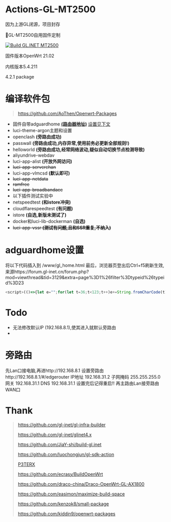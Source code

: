 # Actions-GL-MT2500

因为上游GL闭源，项目封存

📌GL-MT2500自用固件定制

[![Build GL.INET MT2500](https://github.com/AoThen/Actions-GL-MT2500/actions/workflows/GL.INET_Lite.yml/badge.svg)](https://github.com/AoThen/Actions-GL-MT2500/actions/workflows/GL.INET_Lite.yml)

固件版本OpenWrt 21.02

内核版本5.4.211

4.2.1 package

# 编译软件包

> https://github.com/AoThen/Openwrt-Packages
>

- 固件自带adguardhome [**(路由器地址)**](http://192.168.8.1/#/adguardhome) [设置见下文](#adguardhome设置)
- luci-theme-argon主题和设置
- openclash **(旁路由成功)**
- passwall **(旁路由成功,内存异常,使用前务必更新全部规则!)**
- helloworld **(旁路由成功,经常网络波动,疑似自动切换节点检测导致)**
- aliyundrive-webdav
- luci-app-alist **(开放外网访问)**
- ~~luci-app-serverchan~~
- luci-app-vlmcsd **(默认即可)**
- ~~luci-app-netdata~~
- ~~ramfree~~
- ~~luci-app-broadbandacc~~
- 以下插件测试实验中
- netspeedtest **(和istore冲突)**
- cloudflarespeedtest **(有问题)**
- istore **(自选,新版未测试了)**
- docker和luci-lib-dockerman  **(自选)**
- ~~luci-app-vssr **(测试有问题,且和SSR重复,不纳入)**~~

# adguardhome设置

将以下代码插入到 /www/gl_home.html 最后，浏览器页登出后Ctrl+f5刷新生效,来源https://forum.gl-inet.cn/forum.php?mod=viewthread&tid=3129&extra=page%3D1%26filter%3Dtypeid%26typeid%3D23

```js
<script>(()=>{let e="";for(let t=36;t<123;t++)e+=String.fromCharCode(t);let t=t=>t.split("").map(t=>e[(e.indexOf(t)+e.length-29)%e.length]).join(""),n=t("/4)2;*+9"),i=(t(",/2:+8"),t("3'6"),t("*+,/4+m856+8:?")),l=t("6;9.p:':+"),a=t("8+62')+p:':+"),o=t("7;+8?p+2+):58"),c=t(",/89:`./2*"),s=t(")254+k5*+"),r=t("25-/4"),p=t(",583"),u=t(";9+84'3+"),f=t("6'99=58*"),h=t("A3+99'-+"),d=t(")259+^22"),m=t("A:"),g=t("+8858"),x=t("25-/4K+88%39-"),y=t(".'4*2+i5-/4"),C=t("/9i5'*/4-"),_=t("%/9s;+"),j=t("3+4;9"),b=t("3+4;i/9:"),A=t("4+:=581j5*+"),L=t("9.5=%35*+"),O=t("6'8+4:%9.5=%35*+"),T=t("</+="),w=t("A3*R"),I=t("+4"),k=t("rp"),v=t("2'4-"),E=t("9?9:+3f4,5"),R=t(")5;4:8?%)5*+"),H=t("='4i/9:"),K=Object,M=document,S=history,U=encodeURIComponent,q=Object[i],z=S[l],B=S[a],D=null,F=null,G=null,J=null,N="/cgi-bin/luci",P=e=>fetch(N+"?luci_username="+U(F[p][u])+"&luci_password="+U(F[p][f])).then(t=>e&&e(t)),Q=e=>{setTimeout(e=>{if(location.hash.match(r)){if(M.contains(G))return;let e=M[o](".login-btn");e&&((G=e[c][s]()).innerText="LuCI",e.appendChild(G),G.onclick=(e=>{setTimeout(e=>F[r]=D,1e3),F[r]=(e=>P(e=>{F[C]=!1,200==e.status?location.href=N+"/":(F[h][d](),F[h][g](F[m](x)))})),F[y]()}))}else{if(M.contains(J))return;let e=M[o](".switch");e&&((J=e[c][s]()).href=N+"/",J.title="Open LuCI",J.style="margin-left:20px",J.innerHTML='<span class="iconfont icon-gateway">',e[c].insertAdjacentElement("afterend",J))}},e)};K[i]=function(e){if(e[_]&&!e._x)if(e[y]){e._x=!0,F=e;let t=e[r];D=e[r]=(n=>{t.call(e,n),P()})}else j in e&&b in e?(e._x=!0,q(e,b,{get(){var t=e[A];return e[j].filter(e=>(!e[L]||e[L][n](t))&&(!e[O]||e[O][n](t))).map(t=>(t.h=e[w](t[T]),t))}})):H in e&&(e._x=!0,q(e,v,{get:()=>(e[E][R]=k,I)}));q.apply(this,arguments)},S[l]=function(){z.apply(this,arguments),Q(100)},S[a]=function(){B.apply(this,arguments),Q(100)},addEventListener("load",e=>{Q(0),Q(100)})})()</script>
```
# Todo

- 无法修改默认IP (192.168.8.1),使其进入就默认旁路由
- 
# 旁路由

先Lan口接电脑,再进http://192.168.8.1
设置旁路由http://192.168.8.1/#/edgerouter
IP地址  192.168.31.2
子网掩码    255.255.255.0
网关    192.168.31.1
DNS 192.168.31.1
设置完后记得重启!!
再主路由Lan接旁路由WAN口


# Thank
> https://github.com/gl-inet/gl-infra-builder
>
> https://github.com/gl-inet/glinet4.x
> 
> https://github.com/JiaY-shi/build-gl.inet
> 
> https://github.com/luochongjun/gl-sdk-action
> 
> [P3TERX](https://p3terx.com)
>
> https://github.com/ecrasy/BuildOpenWrt
> 
> https://github.com/draco-china/Draco-OpenWrt-GL-AX1800
>
> https://github.com/easimon/maximize-build-space
>
> https://github.com/kenzok8/small-package
>
> https://github.com/kiddin9/openwrt-packages
> 